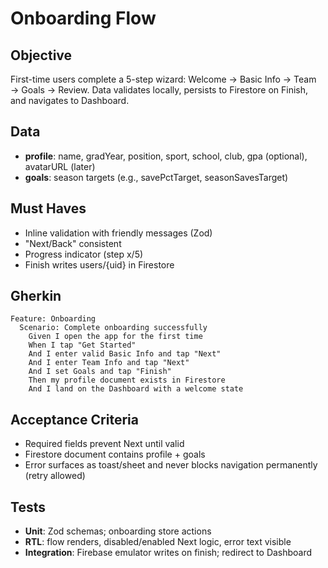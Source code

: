 # Onboarding Flow

## Objective
First-time users complete a 5-step wizard: Welcome → Basic Info → Team → Goals → Review. Data validates locally, persists to Firestore on Finish, and navigates to Dashboard.

## Data
- **profile**: name, gradYear, position, sport, school, club, gpa (optional), avatarURL (later)
- **goals**: season targets (e.g., savePctTarget, seasonSavesTarget)

## Must Haves
- Inline validation with friendly messages (Zod)
- "Next/Back" consistent
- Progress indicator (step x/5)
- Finish writes users/{uid} in Firestore

## Gherkin
```gherkin
Feature: Onboarding
  Scenario: Complete onboarding successfully
    Given I open the app for the first time
    When I tap "Get Started"
    And I enter valid Basic Info and tap "Next"
    And I enter Team Info and tap "Next"
    And I set Goals and tap "Finish"
    Then my profile document exists in Firestore
    And I land on the Dashboard with a welcome state
```

## Acceptance Criteria
- Required fields prevent Next until valid
- Firestore document contains profile + goals
- Error surfaces as toast/sheet and never blocks navigation permanently (retry allowed)

## Tests
- **Unit**: Zod schemas; onboarding store actions
- **RTL**: flow renders, disabled/enabled Next logic, error text visible
- **Integration**: Firebase emulator writes on finish; redirect to Dashboard
